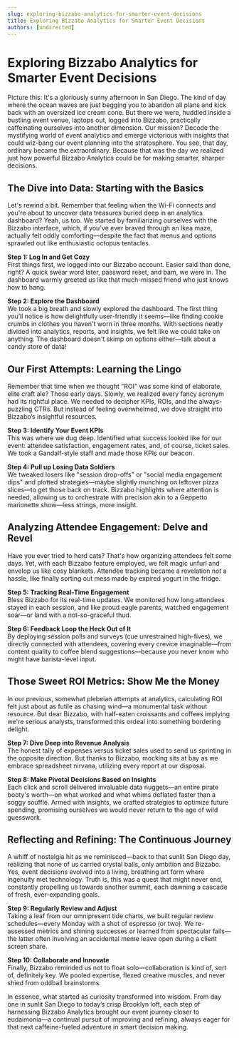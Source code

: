 ```yaml
---
slug: exploring-bizzabo-analytics-for-smarter-event-decisions
title: Exploring Bizzabo Analytics for Smarter Event Decisions
authors: [undirected]
---
```



# Exploring Bizzabo Analytics for Smarter Event Decisions

Picture this: It's a gloriously sunny afternoon in San Diego. The kind of day where the ocean waves are just begging you to abandon all plans and kick back with an oversized ice cream cone. But there we were, huddled inside a bustling event venue, laptops out, logged into Bizzabo, practically caffeinating ourselves into another dimension. Our mission? Decode the mystifying world of event analytics and emerge victorious with insights that could wiz-bang our event planning into the stratosphere. You see, that day, ordinary became the extraordinary. Because that was the day we realized just how powerful Bizzabo Analytics could be for making smarter, sharper decisions.

## The Dive into Data: Starting with the Basics

Let's rewind a bit. Remember that feeling when the Wi-Fi connects and you're about to uncover data treasures buried deep in an analytics dashboard? Yeah, us too. We started by familiarizing ourselves with the Bizzabo interface, which, if you've ever braved through an Ikea maze, actually felt oddly comforting—despite the fact that menus and options sprawled out like enthusiastic octopus tentacles. 

**Step 1: Log In and Get Cozy**  
First things first, we logged into our Bizzabo account. Easier said than done, right? A quick swear word later, password reset, and bam, we were in. The dashboard warmly greeted us like that much-missed friend who just knows how to hang.

**Step 2: Explore the Dashboard**  
We took a big breath and slowly explored the dashboard. The first thing you’ll notice is how delightfully user-friendly it seems—like finding cookie crumbs in clothes you haven't worn in three months. With sections neatly divided into analytics, reports, and insights, we felt like we could take on anything. The dashboard doesn't skimp on options either—talk about a candy store of data!

## Our First Attempts: Learning the Lingo

Remember that time when we thought "ROI" was some kind of elaborate, elite craft ale? Those early days. Slowly, we realized every fancy acronym had its rightful place. We needed to decipher KPIs, ROIs, and the always-puzzling CTRs. But instead of feeling overwhelmed, we dove straight into Bizzabo’s insightful resources.

**Step 3: Identify Your Event KPIs**  
This was where we dug deep. Identified what success looked like for our event: attendee satisfaction, engagement rates, and, of course, ticket sales. We took a Gandalf-style staff and made those KPIs our beacon.

**Step 4: Pull up Losing Data Soldiers**  
We tweaked losers like "session drop-offs" or "social media engagement dips" and plotted strategies—maybe slightly munching on leftover pizza slices—to get those back on track. Bizzabo highlights where attention is needed, allowing us to orchestrate with precision akin to a Geppetto marionette show—less strings, more insight.

## Analyzing Attendee Engagement: Delve and Revel

Have you ever tried to herd cats? That's how organizing attendees felt some days. Yet, with each Bizzabo feature employed, we felt magic unfurl and envelop us like cosy blankets. Attendee tracking became a revelation not a hassle, like finally sorting out mess made by expired yogurt in the fridge. 

**Step 5: Tracking Real-Time Engagement**  
Bless Bizzabo for its real-time updates. We monitored how long attendees stayed in each session, and like proud eagle parents, watched engagement soar—or land with a not-so-graceful thud.

**Step 6: Feedback Loop the Heck Out of It**  
By deploying session polls and surveys (cue unrestrained high-fives), we directly connected with attendees, covering every crevice imaginable—from content quality to coffee blend suggestions—because you never know who might have barista-level input.

## Those Sweet ROI Metrics: Show Me the Money

In our previous, somewhat plebeian attempts at analytics, calculating ROI felt just about as futile as chasing wind—a monumental task without resource. But dear Bizzabo, with half-eaten croissants and coffees implying we're serious analysts, transformed this ordeal into something bordering delight.

**Step 7: Dive Deep into Revenue Analysis**  
The honest tally of expenses versus ticket sales used to send us sprinting in the opposite direction. But thanks to Bizzabo, mocking sits at bay as we embrace spreadsheet nirvana, utilizing every report at our disposal.

**Step 8: Make Pivotal Decisions Based on Insights**  
Each click and scroll delivered invaluable data nuggets—an entire pirate booty's worth—on what worked and what whims deflated faster than a soggy soufflé. Armed with insights, we crafted strategies to optimize future spending, promising ourselves we would never return to the age of wild guesswork.

## Reflecting and Refining: The Continuous Journey

A whiff of nostalgia hit as we reminisced—back to that sunlit San Diego day, realizing that none of us carried crystal balls, only ambition and Bizzabo. Yes, event decisions evolved into a living, breathing art form where ingenuity met technology. Truth is, this was a quest that might never end, constantly propelling us towards another summit, each dawning a cascade of fresh, ever-expanding goals.

**Step 9: Regularly Review and Adjust**  
Taking a leaf from our omnipresent tide charts, we built regular review schedules—every Monday with a shot of espresso (or two). We re-assessed metrics and shining successes or learned from spectacular fails—the latter often involving an accidental meme leave open during a client screen share.

**Step 10: Collaborate and Innovate**  
Finally, Bizzabo reminded us not to float solo—collaboration is kind of, sort of, definitely key. We pooled expertise, flexed creative muscles, and never shied from oddball brainstorms.

In essence, what started as curiosity transformed into wisdom. From day one in sunlit San Diego to today’s crisp Brooklyn loft, each step of harnessing Bizzabo Analytics brought our event journey closer to eudaimonia—a continual pursuit of improving and refining, always eager for that next caffeine-fueled adventure in smart decision making.
```
